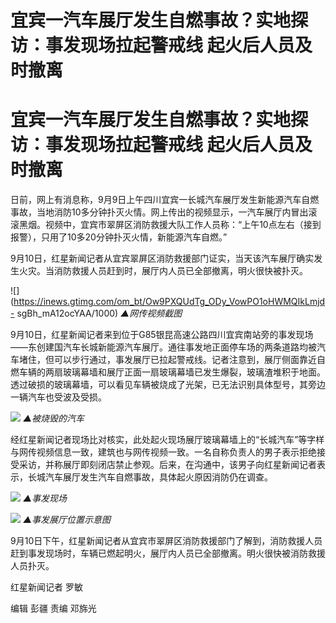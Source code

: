 # 宜宾一汽车展厅发生自燃事故？实地探访：事发现场拉起警戒线 起火后人员及时撤离

# 宜宾一汽车展厅发生自燃事故？实地探访：事发现场拉起警戒线 起火后人员及时撤离

日前，网上有消息称，9月9日上午四川宜宾一长城汽车展厅发生新能源汽车自燃事故，当地消防10多分钟扑灭火情。网上传出的视频显示，一汽车展厅内冒出滚滚黑烟。视频中，宜宾市翠屏区消防救援大队工作人员称：“上午10点左右（接到报警），只用了10多20分钟扑灭火情，新能源汽车自燃。”

9月10日，红星新闻记者从宜宾翠屏区消防救援部门证实，当天该汽车展厅确实发生火灾。当消防救援人员赶到时，展厅内人员已全部撤离，明火很快被扑灭。

![](https://inews.gtimg.com/om_bt/Ow9PXQUdTg_ODy_VowPO1oHWMQIkLmjd-
sgBh_mA12ocYAA/1000) _▲网传视频截图_

9月10日，红星新闻记者来到位于G85银昆高速公路四川宜宾南站旁的事发现场——东创建国汽车长城新能源汽车展厅。通往事发地正面停车场的两条道路均被汽车堵住，但可以步行通过，事发展厅已拉起警戒线。记者注意到，展厅侧面靠近自燃车辆的两扇玻璃幕墙和展厅正面一扇玻璃幕墙已发生爆裂，玻璃渣堆积于地面。透过破损的玻璃幕墙，可以看见车辆被烧成了光架，已无法识别具体型号，其旁边一辆汽车也受波及受损。

![](https://inews.gtimg.com/om_bt/OgXEyL5KQwIb7AGyPoWYnAX9FA2tRnkA1tlGnSEzxDttwAA/1000)
_▲被烧毁的汽车_

经红星新闻记者现场比对核实，此处起火现场展厅玻璃幕墙上的“长城汽车”等字样与网传视频信息一致，建筑也与网传视频一致。一名自称负责人的男子表示拒绝接受采访，并称展厅即刻闭店禁止参观。后来，在沟通中，该男子向红星新闻记者表示，长城汽车展厅发生汽车自燃事故，具体起火原因消防仍在调查。

![](https://inews.gtimg.com/om_bt/OdHxUVF3aMyadF7IrjOiJVQtl46LUxAQcEFUbhGRPU3ksAA/1000)
_▲事发现场_

![](https://inews.gtimg.com/om_bt/Oxv_ICbsWfdcg3vqnzsFEG00aRIP92LhXajpV897vHUhYAA/1000)
_▲事发展厅位置示意图_

9月10日下午，红星新闻记者从宜宾市翠屏区消防救援部门了解到，消防救援人员赶到事发现场时，车辆已燃起明火，展厅内人员已全部撤离。明火很快被消防救援人员扑灭。

红星新闻记者 罗敏

编辑 彭疆 责编 邓旆光


